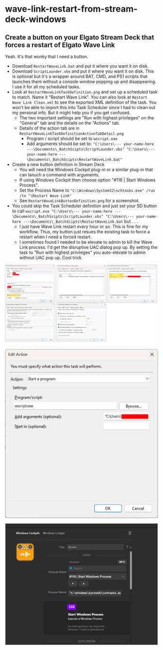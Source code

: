 # wave-link-restart-from-stream-deck-windows

## Create a button on your Elgato Stream Deck that forces a restart of Elgato Wave Link

Yeah. It's that wonky that I need a button.

- Download `RestartWaveLink.bat` and put it where you want it on disk.
- Download `ScriptLaunder.vbs` and put it where you want it on disk. This is optional but it's a wrapper around BAT, CMD, and PS1 scripts that launches them without a console window popping up and disappearing. I use it for all my scheduled tasks.
- Look at `RestartWaveLinkTaskDefinition.png` and set up a scheduled task to match. Name it "Restart Wave Link". You can also look at `Restart Wave Link Clean.xml` to see the exported XML definition of the task. You won't be able to import this into Task Scheduler since I had to clean out my personal info. But it might help you if you get confused.
    - The two important settings are "Run with highest privileges" on the "General" tab and the details on the "Actions" tab.
    - Details of the action tab are in `RestartWaveLinkTaskDefinitionActionTabDetail.png`
        - Program / script should be set to `wscript.exe`
        - Add arguments should be set to: `"C:\Users\--- your-name-here ---\Documents\_BatchScipts\ScriptLaunder.vbs" "C:\Users\--- your-name-here ---\Documents\_BatchScipts\RestartWaveLink.bat"`
- Create a new button definition in Stream Deck
    - You will need the Windows Cockpit plug-in or a similar plug-in that can lanuch a command with arguments.
    - If using Windows Cockpit then choose option "#116 | Start Windows Process".
    - Set the Process Name to `"C:\Windows\System32\schtasks.exe" /run /tn "\Restart Wave Link"`
    - See `RestartWaveLinkButtonDefinition.png` for a screenshot.
- You could skip the Task Scheduler definition and just set your SD button to call `wscript.exe "C:\Users\--- your-name-here ---\Documents\_BatchScipts\ScriptLaunder.vbs" "C:\Users\--- your-name-here ---\Documents\_BatchScipts\RestartWaveLink.bat` but . . .
    - I just have Wave Link restart every hour or so. This is fine for my workflow. Thus, my button just resues the existing task to force a restart when I need a forced restart.
    - I sometimes found I needed to be elevate to admin to kill the Wave Link process. I'd get the disruptive UAC dialog pop up. By setting the task to "Run with highest privileges" you auto-elevate to admin without UAC pop up. Cool trick. 

![RestartWaveLinkTaskDefinition.png](RestartWaveLinkTaskDefinition.png)

![RestartWaveLinkTaskDefinitionActionTabDetail.png](RestartWaveLinkTaskDefinitionActionTabDetail.png)

![RestartWaveLinkButtonDefinition.png](RestartWaveLinkButtonDefinition.png)
